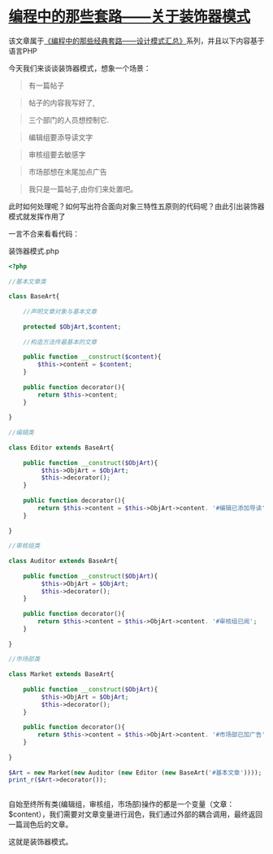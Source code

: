 # [编程中的那些套路——关于装饰器模式][0]

该文章属于[《编程中的那些经典套路——设计模式汇总》][14]系列，并且以下内容基于语言PHP

今天我们来谈谈装饰器模式，想象一个场景：

> 有一篇帖子

> 帖子的内容我写好了,

> 三个部门的人员想控制它.

> 编辑组要添导读文字

> 审核组要去敏感字

> 市场部想在末尾加点广告

> 我只是一篇帖子,由你们来处置吧。

此时如何处理呢？如何写出符合面向对象三特性五原则的代码呢？由此引出装饰器模式就发挥作用了

一言不合来看看代码：

装饰器模式.php

```php
<?php
 
//基本文章类
 
class BaseArt{
 
    //声明文章对象与基本文章
 
    protected $ObjArt,$content;
 
    //构造方法传最基本的文章
 
    public function __construct($content){
        $this->content = $content;
    }
 
    public function decorator(){
        return $this->content;
    }
 
}
 
//编辑类
 
class Editor extends BaseArt{
 
    public function __construct($ObjArt){
         $this->ObjArt = $ObjArt; 
         $this->decorator();
    }
 
    public function decorator(){
        return $this->content = $this->ObjArt->content. '#编辑已添加导读';
    }
 
}
 
//审核组类
 
class Auditor extends BaseArt{
 
    public function __construct($ObjArt){
         $this->ObjArt = $ObjArt;
         $this->decorator();
    }
 
    public function decorator(){
        return $this->content = $this->ObjArt->content. '#审核组已阅';
    }
 
}
 
//市场部类
 
class Market extends BaseArt{
 
    public function __construct($ObjArt){
         $this->ObjArt = $ObjArt; 
         $this->decorator();
    }
 
    public function decorator(){
        return $this->content = $this->ObjArt->content. '#市场部已加广告';
    }
 
}
 
$Art = new Market(new Auditor (new Editor (new BaseArt('#基本文章'))));
print_r($Art->decorator());
 
```

自始至终所有类(编辑组，审核组，市场部)操作的都是一个变量（文章：$content），我们需要对文章变量进行润色，我们通过外部的耦合调用，最终返回一篇润色后的文章。

这就是装饰器模式。

[0]: /a/1190000005748406
[14]: https://segmentfault.com/a/1190000005748456